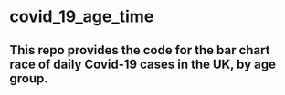 # covid_19_age_time

## This repo provides the code for the bar chart race of daily Covid-19 cases in the UK, by age group.
